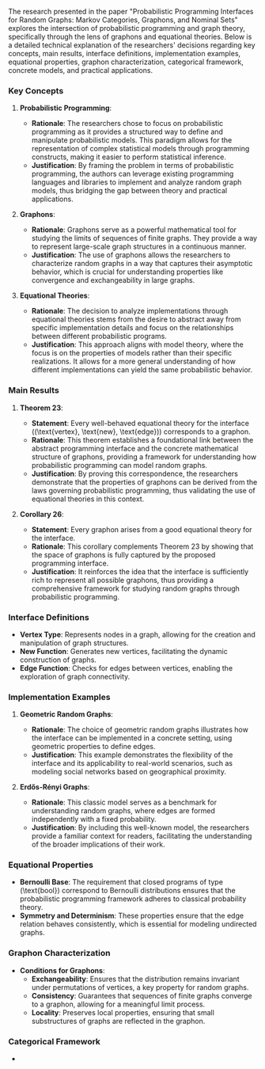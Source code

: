 The research presented in the paper "Probabilistic Programming Interfaces for Random Graphs: Markov Categories, Graphons, and Nominal Sets" explores the intersection of probabilistic programming and graph theory, specifically through the lens of graphons and equational theories. Below is a detailed technical explanation of the researchers' decisions regarding key concepts, main results, interface definitions, implementation examples, equational properties, graphon characterization, categorical framework, concrete models, and practical applications.

### Key Concepts

1. **Probabilistic Programming**:
   - **Rationale**: The researchers chose to focus on probabilistic programming as it provides a structured way to define and manipulate probabilistic models. This paradigm allows for the representation of complex statistical models through programming constructs, making it easier to perform statistical inference.
   - **Justification**: By framing the problem in terms of probabilistic programming, the authors can leverage existing programming languages and libraries to implement and analyze random graph models, thus bridging the gap between theory and practical applications.

2. **Graphons**:
   - **Rationale**: Graphons serve as a powerful mathematical tool for studying the limits of sequences of finite graphs. They provide a way to represent large-scale graph structures in a continuous manner.
   - **Justification**: The use of graphons allows the researchers to characterize random graphs in a way that captures their asymptotic behavior, which is crucial for understanding properties like convergence and exchangeability in large graphs.

3. **Equational Theories**:
   - **Rationale**: The decision to analyze implementations through equational theories stems from the desire to abstract away from specific implementation details and focus on the relationships between different probabilistic programs.
   - **Justification**: This approach aligns with model theory, where the focus is on the properties of models rather than their specific realizations. It allows for a more general understanding of how different implementations can yield the same probabilistic behavior.

### Main Results

1. **Theorem 23**:
   - **Statement**: Every well-behaved equational theory for the interface \((\text{vertex}, \text{new}, \text{edge})\) corresponds to a graphon.
   - **Rationale**: This theorem establishes a foundational link between the abstract programming interface and the concrete mathematical structure of graphons, providing a framework for understanding how probabilistic programming can model random graphs.
   - **Justification**: By proving this correspondence, the researchers demonstrate that the properties of graphons can be derived from the laws governing probabilistic programming, thus validating the use of equational theories in this context.

2. **Corollary 26**:
   - **Statement**: Every graphon arises from a good equational theory for the interface.
   - **Rationale**: This corollary complements Theorem 23 by showing that the space of graphons is fully captured by the proposed programming interface.
   - **Justification**: It reinforces the idea that the interface is sufficiently rich to represent all possible graphons, thus providing a comprehensive framework for studying random graphs through probabilistic programming.

### Interface Definitions

- **Vertex Type**: Represents nodes in a graph, allowing for the creation and manipulation of graph structures.
- **New Function**: Generates new vertices, facilitating the dynamic construction of graphs.
- **Edge Function**: Checks for edges between vertices, enabling the exploration of graph connectivity.

### Implementation Examples

1. **Geometric Random Graphs**:
   - **Rationale**: The choice of geometric random graphs illustrates how the interface can be implemented in a concrete setting, using geometric properties to define edges.
   - **Justification**: This example demonstrates the flexibility of the interface and its applicability to real-world scenarios, such as modeling social networks based on geographical proximity.

2. **Erdős-Rényi Graphs**:
   - **Rationale**: This classic model serves as a benchmark for understanding random graphs, where edges are formed independently with a fixed probability.
   - **Justification**: By including this well-known model, the researchers provide a familiar context for readers, facilitating the understanding of the broader implications of their work.

### Equational Properties

- **Bernoulli Base**: The requirement that closed programs of type \(\text{bool}\) correspond to Bernoulli distributions ensures that the probabilistic programming framework adheres to classical probability theory.
- **Symmetry and Determinism**: These properties ensure that the edge relation behaves consistently, which is essential for modeling undirected graphs.

### Graphon Characterization

- **Conditions for Graphons**:
  - **Exchangeability**: Ensures that the distribution remains invariant under permutations of vertices, a key property for random graphs.
  - **Consistency**: Guarantees that sequences of finite graphs converge to a graphon, allowing for a meaningful limit process.
  - **Locality**: Preserves local properties, ensuring that small substructures of graphs are reflected in the graphon.

### Categorical Framework

-